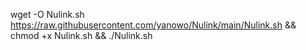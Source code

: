 wget -O Nulink.sh https://raw.githubusercontent.com/yanowo/Nulink/main/Nulink.sh && chmod +x Nulink.sh && ./Nulink.sh
